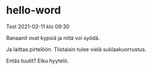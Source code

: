 # hello-word
Test 2021-02-11 klo 09:30

Banaanit ovat kypsiä ja niitä voi syödä.

Ja laittaa pirtelöön. Tiistaisin tulee vielä suklaakuorrustus.

Entäs tuutit? Eiku hyytelö.






